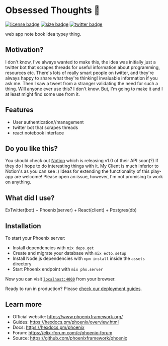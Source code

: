 # Obsessed Thoughts :notebook: 
[<img src="https://img.shields.io/github/license/obsessedyouth/obsessed-thoughts" alt="license badge"/>](License)
[<img src="https://img.shields.io/github/repo-size/obsessedyouth/obsessed-thoughts" alt="size badge"/>](Size)
[<img src="https://img.shields.io/twitter/follow/haile_lagi?style=social" alt="twitter badge"/>](Twitter)

web app note book idea typey thing.

## Motivation? 

I don't know, I've always wanted to make this, the idea was initially just a twitter bot that scrapes threads for useful
information about programming, resources etc. There's lots of really smart people on twitter, and they're always happy
to share what they're thinking! invaluable information if you ask me.
Then I saw a tweet from a stranger validating the need for such a thing. Will anyone ever use this? I don't know. But,
I'm going to make it and I at least might find some use from it.

## Features
- User authentication//management
- twitter bot that scrapes threads
- react notebook interface

## Do you like this?

You should check out [Notion](https://www.notion.so/pricing) which is releasing v1.0 of their API soon(?)
If they do I hope to do interesting things with it. My Client is much inferior to Notion's as you can see :)
Ideas for extending the functionality of this play-app are welcome! Please open an issue, however,
I'm not promising to work on anything.

## What did I use?

ExTwitter(bot) + Phoenix(server) + React(client) + Postgres(db)

## Installation

To start your Phoenix server:

  * Install dependencies with `mix deps.get`
  * Create and migrate your database with `mix ecto.setup`
  * Install Node.js dependencies with `npm install` inside the `assets` directory
  * Start Phoenix endpoint with `mix phx.server`

Now you can visit [`localhost:4000`](http://localhost:4000) from your browser.

Ready to run in production? Please [check our deployment guides](https://hexdocs.pm/phoenix/deployment.html).

## Learn more

  * Official website: https://www.phoenixframework.org/
  * Guides: https://hexdocs.pm/phoenix/overview.html
  * Docs: https://hexdocs.pm/phoenix
  * Forum: https://elixirforum.com/c/phoenix-forum
  * Source: https://github.com/phoenixframework/phoenix
